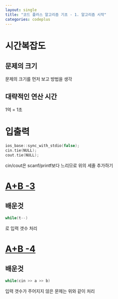 ```yaml
---
layout: single
title: "코드 플러스 알고리즘 기초 - 1. 알고리즘 시작"
categories: codeplus
---
```


# 시간복잡도
## 문제의 크기
문제의 크기를 먼저 보고 방법을 생각


## 대략적인 연산 시간
1억 = 1초


# 입출력

```c++
ios_base::sync_with_stdio(false);
cin.tie(NULL);
cout.tie(NULL);
```
cin/cout은 scanf/printf보다 느리므로 위의 세줄 추가하기


# [A+B -3](https://www.acmicpc.net/problem/10950)
## 배운것
```c++
while(t--)
```
로 입력 갯수 처리

# [A+B -4](https://www.acmicpc.net/problem/10951)
## 배운것
```c++
while(cin >> a >> b)
```
입력 갯수가 주어지지 않은 문제는 위와 같이 처리